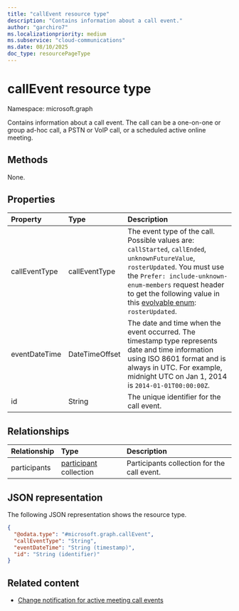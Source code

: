 ```yaml
---
title: "callEvent resource type"
description: "Contains information about a call event."
author: "garchiro7"
ms.localizationpriority: medium
ms.subservice: "cloud-communications"
ms.date: 08/10/2025
doc_type: resourcePageType
---
```


# callEvent resource type

Namespace: microsoft.graph

Contains information about a call event. The call can be a one-on-one or group ad-hoc call, a PSTN or VoIP call, or a scheduled active online meeting. 

## Methods
None.

## Properties
|Property|Type|Description|
|:---|:---|:---|
| callEventType | callEventType| The event type of the call. Possible values are: `callStarted`, `callEnded`, `unknownFutureValue`, `rosterUpdated`. You must use the `Prefer: include-unknown-enum-members` request header to get the following value in this [evolvable enum](/graph/best-practices-concept#handling-future-members-in-evolvable-enumerations): `rosterUpdated`.|
| eventDateTime | DateTimeOffset | The date and time when the event occurred. The timestamp type represents date and time information using ISO 8601 format and is always in UTC. For example, midnight UTC on Jan 1, 2014 is `2014-01-01T00:00:00Z`. |
| id | String | The unique identifier for the call event. |

## Relationships
|Relationship|Type|Description|
|:---|:---|:---|
| participants | [participant](../resources/participant.md) collection| Participants collection for the call event. |

## JSON representation
The following JSON representation shows the resource type.
<!-- {
  "blockType": "resource",
  "keyProperty": "id",
  "@odata.type": "microsoft.graph.callEvent",
  "openType": false
}
-->
``` json
{
  "@odata.type": "#microsoft.graph.callEvent",
  "callEventType": "String",
  "eventDateTime": "String (timestamp)",
  "id": "String (identifier)"
}
```

## Related content

- [Change notification for active meeting call events](/graph/changenotifications-for-onlinemeeting)
